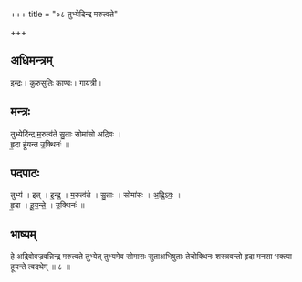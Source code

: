 +++
title = "०८ तुभ्येदिन्द्र मरुत्वते"

+++
## अधिमन्त्रम्
इन्द्रः। कुरुसुतिः काण्वः। गायत्री।

## मन्त्रः
तुभ्येदि॑न्द्र म॒रुत्व॑ते सु॒ताः सोमा॑सो अद्रिवः ।  
हृ॒दा हू॑यन्त उ॒क्थिनः॑ ॥

## पदपाठः
तुभ्य॑ । इत् । इ॒न्द्र॒ । म॒रुत्व॑ते । सु॒ताः । सोमा॑सः । अ॒द्रि॒ऽवः॒ ।  
हृ॒दा । हू॒य॒न्ते॒ । उ॒क्थिनः॑ ॥

## भाष्यम्
हे अद्रिवोवज्रवन्निन्द्र मरुत्वते तुभ्येत् तुभ्यमेव सोमासः सुताअभिषुताः तेचोक्थिनः शस्त्रवन्तो हृदा मनसा भक्त्या हूयन्ते त्वदथेम् ॥ ८ ॥